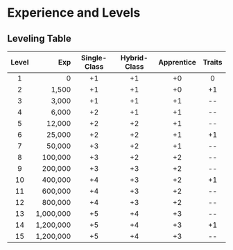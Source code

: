 # Experience and Levels

## 





## Leveling Table
| Level |     Exp   | Single-Class | Hybrid-Class | Apprentice | Traits |
|:-----:|----------:|:------------:|:------------:|:----------:|:------:|
|   1   |         0 | +1           | +1           | +0         |  0     |
|   2   |     1,500 | +1           | +1           | +0         | +1     |
|   3   |     3,000 | +1           | +1           | +1         | --     |
|   4   |     6,000 | +2           | +1           | +1         | --     |
|   5   |    12,000 | +2           | +2           | +1         | --     |
|   6   |    25,000 | +2           | +2           | +1         | +1     |
|   7   |    50,000 | +3           | +2           | +1         | --     |
|   8   |   100,000 | +3           | +2           | +2         | --     |
|   9   |   200,000 | +3           | +3           | +2         | --     |
|  10   |   400,000 | +4           | +3           | +2         | +1     |
|  11   |   600,000 | +4           | +3           | +2         | --     |
|  12   |   800,000 | +4           | +3           | +2         | --     |
|  13   | 1,000,000 | +5           | +4           | +3         | --     |
|  14   | 1,200,000 | +5           | +4           | +3         | +1     |
|  15   | 1,200,000 | +5           | +4           | +3         | --     |
